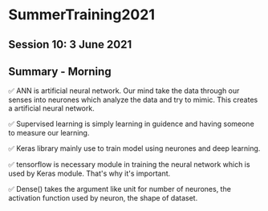 # SummerTraining2021
## Session 10: 3 June  2021
## Summary - Morning

✅ ANN is artificial neural network. Our mind take the data through our senses into neurones which analyze the data and try to mimic. This creates a artificial neural network.

✅ Supervised learning is simply learning in guidence and having someone to measure our learning.

✅ Keras library mainly use to train model using neurones and deep learning.

✅ tensorflow is necessary module in training the neural network which is used by Keras module. That's why it's important.

✅ Dense() takes the argument like unit for number of neurones, the activation function used by neuron, the shape of dataset.